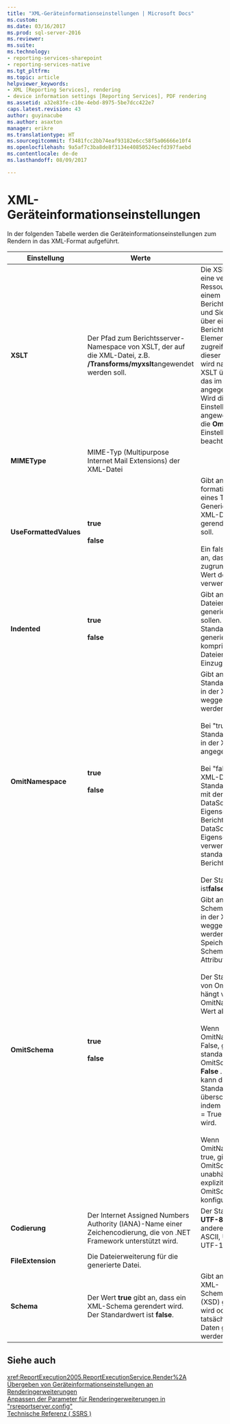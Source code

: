 ```yaml
---
title: "XML-Geräteinformationseinstellungen | Microsoft Docs"
ms.custom: 
ms.date: 03/16/2017
ms.prod: sql-server-2016
ms.reviewer: 
ms.suite: 
ms.technology:
- reporting-services-sharepoint
- reporting-services-native
ms.tgt_pltfrm: 
ms.topic: article
helpviewer_keywords:
- XML [Reporting Services], rendering
- device information settings [Reporting Services], PDF rendering
ms.assetid: a32e83fe-c10e-4ebd-8975-5be7dcc422e7
caps.latest.revision: 43
author: guyinacube
ms.author: asaxton
manager: erikre
ms.translationtype: HT
ms.sourcegitcommit: f3481fcc2bb74eaf93182e6cc58f5a06666e10f4
ms.openlocfilehash: 9a5af7c3ba8de8f3134e40850524ecfd397faebd
ms.contentlocale: de-de
ms.lasthandoff: 08/09/2017

---
```

# <a name="xml-device-information-settings"></a>XML-Geräteinformationseinstellungen
  In der folgenden Tabelle werden die Geräteinformationseinstellungen zum Rendern in das XML-Format aufgeführt.  
  
|Einstellung|Werte|Details|  
|-------------|------------|-------------|  
|**XSLT**|Der Pfad zum Berichtsserver-Namespace von XSLT, der auf die XML-Datei, z.B. **/Transforms/myxslt**angewendet werden soll.|Die XSL-Datei muss eine veröffentlichte Ressource auf einem Berichtsserver sein, und Sie müssen über einen Berichtsserver-Elementpfad darauf zugreifen. Der Wert dieser Einstellung wird nach jedem XSLT übernommen, das im Bericht angegeben wird. Wird die **XSLT** -Einstellung angewendet, wird die **OmitSchema** -Einstellung nicht beachtet.|  
|**MIMEType**|MIME-Typ (Multipurpose Internet Mail Extensions) der XML-Datei||  
|**UseFormattedValues**|**true**<br /><br /> **false**|Gibt an, ob der formatierte Wert eines Textfelds beim Generieren der XML-Daten gerendert werden soll.<br /><br /> Ein false-Wert gibt an, dass der zugrundeliegende Wert des Textfelds verwendet wird.|  
|**Indented**|**true**<br /><br /> **false**|Gibt an, ob XML-Dateien mit Einzug generiert werden sollen. Der Standardwert **FALSE** generiert komprimierte XML-Dateien ohne Einzug.|  
|**OmitNamespace**|**true**<br /><br /> **false**|Gibt an, ob der Standardnamespace in der XML-Datei weggelassen werden soll.<br /><br /> Bei "true" wird kein Standardnamespace in der XML-Datei angegeben.<br /><br /> Bei "false" gibt die XML-Datei einen Standardnamespace mit dem Wert der DataSchema-Eigenschaft des Berichts an. Die DataSchema-Eigenschaft verwendet standardmäßig den Berichtsnamen.<br /><br /> Der Standardwert ist**false**.|  
|**OmitSchema**|**true**<br /><br /> **false**|Gibt an, ob der Schemaspeicherort in der XML-Datei weggelassen werden soll. Der Speicherort ist das SchemaLocation-Attribut.<br /><br /> Der Standardwert von OmitSchema hängt vom OmitNamespace-Wert ab:<br /><br /> Wenn OmitNamespace = False, gilt standardmäßig OmitSchema = **False** . Der Benutzer kann den Standardwert überschreiben, indem OmitSchema = True festgelegt wird.<br /><br /> Wenn OmitNamespace = true, gilt für OmitSchema **TRUE** – unabhängig vom explizit für OmitSchema konfigurierten Wert.|  
|**Codierung**|Der Internet Assigned Numbers Authority (IANA)-Name einer Zeichencodierung, die von .NET Framework unterstützt wird.|Der Standardwert ist **UTF-8**. Beispiele für andere Werte: ASCII, UTF-7 und UTF-16.|  
|**FileExtension**|Die Dateierweiterung für die generierte Datei.||  
|**Schema**|Der Wert **true** gibt an, dass ein XML-Schema gerendert wird. Der Standardwert ist **false**.|Gibt an, ob die XML-Schemadefinition (XSD) gerendert wird oder ob die tatsächlichen XML-Daten gerendert werden.|  
  
## <a name="see-also"></a>Siehe auch  
 <xref:ReportExecution2005.ReportExecutionService.Render%2A>   
 [Übergeben von Geräteinformationseinstellungen an Renderingerweiterungen](../reporting-services/report-server-web-service/net-framework/passing-device-information-settings-to-rendering-extensions.md)   
 [Anpassen der Parameter für Renderingerweiterungen in "rsreportserver.config"](../reporting-services/customize-rendering-extension-parameters-in-rsreportserver-config.md)   
 [Technische Referenz &#40; SSRS &#41;](../reporting-services/technical-reference-ssrs.md)  
  
  
